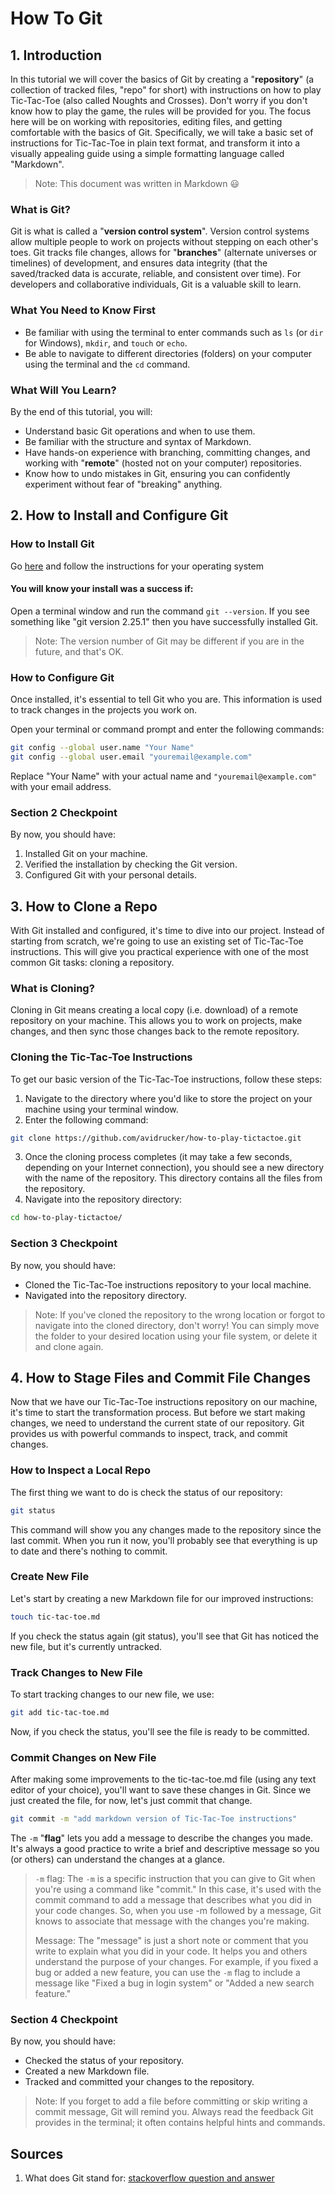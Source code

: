 # How To Git

## 1. Introduction

In this tutorial we will cover the basics of Git by creating a "**repository**" (a collection of tracked files, "repo" for short) with instructions on how to play Tic-Tac-Toe (also called Noughts and Crosses). Don't worry if you don't know how to play the game, the rules will be provided for you. The focus here will be on working with repositories, editing files, and getting comfortable with the basics of Git. Specifically, we will take a basic set of instructions for Tic-Tac-Toe in plain text format, and transform it into a visually appealing guide using a simple formatting language called "Markdown".

> Note: This document was written in Markdown 😃

### What is Git?

Git is what is called a "**version control system**". Version control systems allow multiple people to work on projects without stepping on each other's toes. Git tracks file changes, allows for "**branches**" (alternate universes or timelines) of development, and ensures data integrity (that the saved/tracked data is accurate, reliable, and consistent over time). For developers and collaborative individuals, Git is a valuable skill to learn.

### What You Need to Know First
- Be familiar with using the terminal to enter commands such as `ls` (or `dir` for Windows), `mkdir`, and `touch` or `echo`.
- Be able to navigate to different directories (folders) on your computer using the terminal and the `cd` command.

### What Will You Learn?
By the end of this tutorial, you will:

- Understand basic Git operations and when to use them.
- Be familiar with the structure and syntax of Markdown.
- Have hands-on experience with branching, committing changes, and working with "**remote**" (hosted not on your computer) repositories.
- Know how to undo mistakes in Git, ensuring you can confidently experiment without fear of "breaking" anything.

## 2. How to Install and Configure Git

### How to Install Git

Go [here](https://git-scm.com/book/en/v2/Getting-Started-Installing-Git) and follow the instructions for your operating system

#### You will know your install was a success if:

Open a terminal window and run the command `git --version`. If you see something like "git version 2.25.1" then you have successfully installed Git.

> Note: The version number of Git may be different if you are in the future, and that's OK.

### How to Configure Git
Once installed, it's essential to tell Git who you are. This information is used to track changes in the projects you work on.

Open your terminal or command prompt and enter the following commands:

```bash
git config --global user.name "Your Name"
git config --global user.email "youremail@example.com"
```

Replace "Your Name" with your actual name and `"youremail@example.com"` with your email address.

### Section 2 Checkpoint

By now, you should have:

1. Installed Git on your machine.
1. Verified the installation by checking the Git version.
1. Configured Git with your personal details.

## 3. How to Clone a Repo

With Git installed and configured, it's time to dive into our project. Instead of starting from scratch, we're going to use an existing set of Tic-Tac-Toe instructions. This will give you practical experience with one of the most common Git tasks: cloning a repository.

### What is Cloning?
Cloning in Git means creating a local copy (i.e. download) of a remote repository on your machine. This allows you to work on projects, make changes, and then sync those changes back to the remote repository.

### Cloning the Tic-Tac-Toe Instructions
To get our basic version of the Tic-Tac-Toe instructions, follow these steps:

1. Navigate to the directory where you'd like to store the project on your machine using your terminal window.
1. Enter the following command:

```bash
git clone https://github.com/avidrucker/how-to-play-tictactoe.git
```

3. Once the cloning process completes (it may take a few seconds, depending on your Internet connection), you should see a new directory with the name of the repository. This directory contains all the files from the repository.
3. Navigate into the repository directory:

```bash
cd how-to-play-tictactoe/
```

### Section 3 Checkpoint

By now, you should have:

- Cloned the Tic-Tac-Toe instructions repository to your local machine.
- Navigated into the repository directory.

> Note: If you've cloned the repository to the wrong location or forgot to navigate into the cloned directory, don't worry! You can simply move the folder to your desired location using your file system, or delete it and clone again.

## 4. How to Stage Files and Commit File Changes

Now that we have our Tic-Tac-Toe instructions repository on our machine, it's time to start the transformation process. But before we start making changes, we need to understand the current state of our repository. Git provides us with powerful commands to inspect, track, and commit changes.

### How to Inspect a Local Repo

The first thing we want to do is check the status of our repository:

```bash
git status
```

This command will show you any changes made to the repository since the last commit. When you run it now, you'll probably see that everything is up to date and there's nothing to commit.

### Create New File
Let's start by creating a new Markdown file for our improved instructions:

```bash
touch tic-tac-toe.md
```

If you check the status again (git status), you'll see that Git has noticed the new file, but it's currently untracked.

### Track Changes to New File
To start tracking changes to our new file, we use:

```bash
git add tic-tac-toe.md
```

Now, if you check the status, you'll see the file is ready to be committed.

### Commit Changes on New File

After making some improvements to the tic-tac-toe.md file (using any text editor of your choice), you'll want to save these changes in Git. Since we just created the file, for now, let's just commit that change.

```bash
git commit -m "add markdown version of Tic-Tac-Toe instructions"
```

The `-m` "**flag**" lets you add a message to describe the changes you made. It's always a good practice to write a brief and descriptive message so you (or others) can understand the changes at a glance.

> `-m` flag: The `-m` is a specific instruction that you can give to Git when you're using a command like "commit." In this case, it's used with the commit command to add a message that describes what you did in your code changes. So, when you use -m followed by a message, Git knows to associate that message with the changes you're making.
>
> Message: The "message" is just a short note or comment that you write to explain what you did in your code. It helps you and others understand the purpose of your changes. For example, if you fixed a bug or added a new feature, you can use the `-m` flag to include a message like "Fixed a bug in login system" or "Added a new search feature."

### Section 4 Checkpoint

By now, you should have:

- Checked the status of your repository.
- Created a new Markdown file.
- Tracked and committed your changes to the repository.

> Note: If you forget to add a file before committing or skip writing a commit message, Git will remind you. Always read the feedback Git provides in the terminal; it often contains helpful hints and commands.


## Sources

1. What does Git stand for: [stackoverflow question and answer](https://stackoverflow.com/questions/43959748/what-is-the-abbreviation-of-git)
